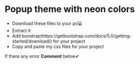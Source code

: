 <h1>Popup theme with neon colors</h1>
<ul>
  <li>Download these files to your pc💻<br/></li>
  <li>Extract it<br/></li>
<li>Add boostrap(https://getbootstrap.com/docs/5.0/getting-started/download/) for your project<br/><?li>
<li>Copy and paste my css files for your project<br/></li>
</ul>
<span>If there any error <b>Comment</b> below✔</span>
